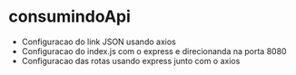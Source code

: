 # consumindoApi

* Configuracao do link JSON usando axios
* Configuracao do index.js com o express e direcionanda na porta 8080
* Configuracao das rotas usando express junto com o axios
